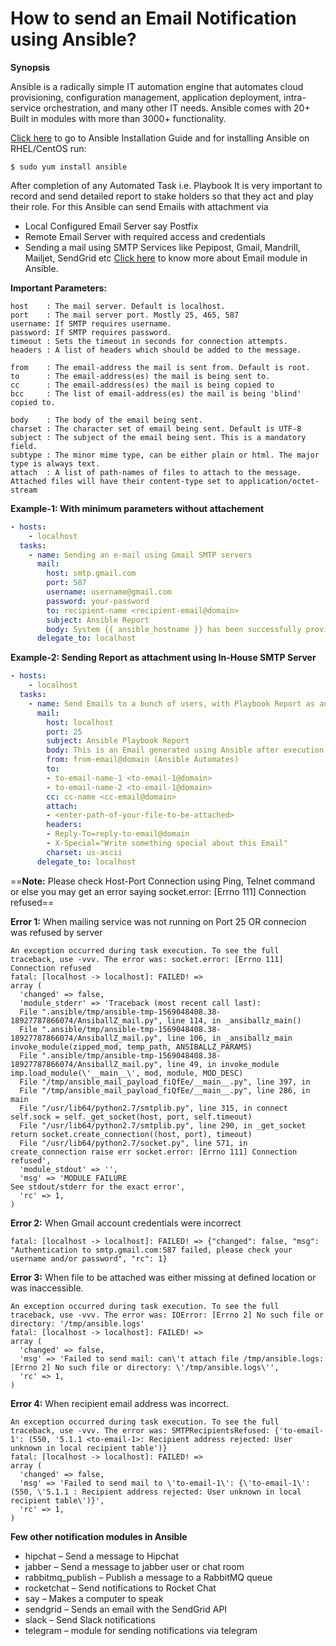 # How to send an Email Notification using Ansible?

**Synopsis**

Ansible is a radically simple IT automation engine that automates cloud provisioning, configuration management, application deployment, intra-service orchestration, and many other IT needs. Ansible comes with 20+ Built in modules with more than 3000+ functionality.  

[Click here](https://docs.ansible.com/ansible/latest/installation_guide/index.html) to go to Ansible Installation Guide
and for installing Ansible on RHEL/CentOS run:
```
$ sudo yum install ansible
```

After completion of any Automated Task i.e. Playbook It is very important to record and send detailed report to stake holders so that they act and play their role. For this Ansible can send Emails with attachment via
- Local Configured Email Server say Postfix
- Remote Email Server with required access and credentials
- Sending a mail using SMTP Services like Pepipost, Gmail, Mandrill, Mailjet, SendGrid etc
[Click here](https://docs.ansible.com/ansible/latest/modules/mail_module.html) to know more about Email module in Ansible.

**Important Parameters:**

```
host    : The mail server. Default is localhost.
port    : The mail server port. Mostly 25, 465, 587
username: If SMTP requires username.
password: If SMTP requires password.
timeout : Sets the timeout in seconds for connection attempts.
headers : A list of headers which should be added to the message.

from    : The email-address the mail is sent from. Default is root.
to      : The email-address(es) the mail is being sent to.
cc      : The email-address(es) the mail is being copied to
bcc     : The list of email-address(es) the mail is being 'blind' copied to.

body    : The body of the email being sent.
charset : The character set of email being sent. Default is UTF-8
subject : The subject of the email being sent. This is a mandatory field.
subtype : The minor mime type, can be either plain or html. The major type is always text.
attach  : A list of path-names of files to attach to the message. Attached files will have their content-type set to application/octet-stream
```


**Example-1: With minimum parameters without attachement**

``` yml
- hosts:
    - localhost
  tasks:
    - name: Sending an e-mail using Gmail SMTP servers
      mail:
        host: smtp.gmail.com
        port: 587
        username: username@gmail.com
        password: your-password
        to: recipient-name <recipient-email@domain>
        subject: Ansible Report
        body: System {{ ansible_hostname }} has been successfully provisioned.
      delegate_to: localhost
```

**Example-2: Sending Report as attachment using In-House SMTP Server**
``` yml
- hosts:
    - localhost
  tasks:
    - name: Send Emails to a bunch of users, with Playbook Report as an attachment.
      mail:
        host: localhost
        port: 25
        subject: Ansible Playbook Report
        body: This is an Email generated using Ansible after execution of task.
        from: from-email@domain (Ansible Automates)
        to:
        - to-email-name-1 <to-email-1@domain>
        - to-email-name-2 <to-email-1@domain>
        cc: cc-name <cc-email@domain>
        attach:
        - <enter-path-of-your-file-to-be-attached>
        headers:
        - Reply-To=reply-to-email@domain
        - X-Special="Write something special about this Email"
        charset: us-ascii
      delegate_to: localhost
```
==**Note:** Please check Host-Port Connection using Ping, Telnet command or else you may get an error saying socket.error: [Errno 111] Connection refused==

**Error 1:** When mailing service was not running on Port 25 OR connecion was refused by server
```
An exception occurred during task execution. To see the full traceback, use -vvv. The error was: socket.error: [Errno 111] Connection refused
fatal: [localhost -> localhost]: FAILED! => 
array (
  'changed' => false,
  'module_stderr' => 'Traceback (most recent call last):
  File ".ansible/tmp/ansible-tmp-1569048408.38-18927787866074/AnsiballZ_mail.py", line 114, in _ansiballz_main()
  File ".ansible/tmp/ansible-tmp-1569048408.38-18927787866074/AnsiballZ_mail.py", line 106, in _ansiballz_main invoke_module(zipped_mod, temp_path, ANSIBALLZ_PARAMS)
  File ".ansible/tmp/ansible-tmp-1569048408.38-18927787866074/AnsiballZ_mail.py", line 49, in invoke_module imp.load_module(\'__main__\', mod, module, MOD_DESC)
  File "/tmp/ansible_mail_payload_fiQfEe/__main__.py", line 397, in 
  File "/tmp/ansible_mail_payload_fiQfEe/__main__.py", line 286, in main
  File "/usr/lib64/python2.7/smtplib.py", line 315, in connect self.sock = self._get_socket(host, port, self.timeout)
  File "/usr/lib64/python2.7/smtplib.py", line 290, in _get_socket return socket.create_connection((host, port), timeout)
  File "/usr/lib64/python2.7/socket.py", line 571, in create_connection raise err socket.error: [Errno 111] Connection refused',
  'module_stdout' => '',
  'msg' => 'MODULE FAILURE
See stdout/stderr for the exact error',
  'rc' => 1,
)
```

**Error 2:** When Gmail account credentials were incorrect 
```
fatal: [localhost -> localhost]: FAILED! => {"changed": false, "msg": "Authentication to smtp.gmail.com:587 failed, please check your username and/or password", "rc": 1}
```

**Error 3:** When file to be attached was either missing at defined location or was inaccessible.
```
An exception occurred during task execution. To see the full traceback, use -vvv. The error was: IOError: [Errno 2] No such file or directory: '/tmp/ansible.logs'
fatal: [localhost -> localhost]: FAILED! => 
array (
  'changed' => false,
  'msg' => 'Failed to send mail: can\'t attach file /tmp/ansible.logs: [Errno 2] No such file or directory: \'/tmp/ansible.logs\'',
  'rc' => 1,
)
```

**Error 4:** When recipient email address was incorrect.
```
An exception occurred during task execution. To see the full traceback, use -vvv. The error was: SMTPRecipientsRefused: {'to-email-1': (550, '5.1.1 <to-email-1>: Recipient address rejected: User unknown in local recipient table')}
fatal: [localhost -> localhost]: FAILED! => 
array (
  'changed' => false,
  'msg' => 'Failed to send mail to \'to-email-1\': {\'to-email-1\': (550, \'5.1.1 : Recipient address rejected: User unknown in local recipient table\')}',
  'rc' => 1,
)
```
**Few other notification modules in Ansible**
+ hipchat – Send a message to Hipchat
+ jabber – Send a message to jabber user or chat room
+ rabbitmq_publish – Publish a message to a RabbitMQ queue
+ rocketchat – Send notifications to Rocket Chat
+ say – Makes a computer to speak
+ sendgrid – Sends an email with the SendGrid API
+ slack – Send Slack notifications
+ telegram – module for sending notifications via telegram
